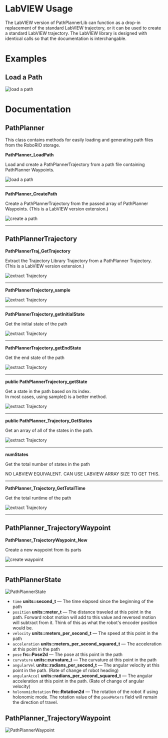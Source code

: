 # LabVIEW Usage

The LabVIEW version of PathPlannerLib can function as a drop-in replacement of the standard LabVIEW trajectory, or it can be used to create a standard LabVIEW trajectory.  The LabVIEW library is designed with identical calls so that the documentation is interchangable.


# Examples

## Load a Path

![load a path](PathPlannerPackage/images/PathPlanner_Load.png)

# Documentation

## PathPlanner
This class contains methods for easily loading and generating path files from the RoboRIO storage.

**PathPlanner_LoadPath**

Load and create a PathPlannerTrajectory from a path file containing PathPlanner Waypoints.

![load a path](PathPlannerPackage/images/doc_PathPlanner_LoadPath.PNG)

---

**PathPlanner_CreatePath**

Create  a PathPlannerTrajectory from the passed array of PathPlanner Waypoints.  (This is a LabVIEW version extension.)

![create a path](PathPlannerPackage/images/doc_PathPlanner_CreatePath.PNG)

---

## PathPlannerTrajectory

**PathPlannerTraj_GetTrajectory**

Extract the Trajectory Library Trajectory from a PathPlanner Trajectory.  (This is a LabVIEW version extension.)

![extract Trajectory](PathPlannerPackage/images/doc_PathPlanner_Trajectory_GetTrajectory.PNG)

---

**PathPlannerTrajectory_sample**

![extract Trajectory](PathPlannerPackage/images/doc_PathPlanner_Trajectory_Sample.PNG)

---

**PathPlannerTrajectory_getInitialState**

Get the initial state of the path

![extract Trajectory](PathPlannerPackage/images/doc_PathPlanner_Trajectory_GetInitialState.PNG)

---

**PathPlannerTrajectory_getEndState**

Get the end state of the path

![extract Trajectory](PathPlannerPackage/images/doc_PathPlanner_Trajectory_GetEndState.PNG)

---

**public PathPlannerTrajectory_getState**

Get a state in the path based on its index.  
In most cases, using sample() is a better method.

![extract Trajectory](PathPlannerPackage/images/doc_PathPlanner_Trajectory_GetState.PNG)

---

**public PathPlanner_Trajectory_GetStates**

Get an array of all of the states in the path.

![extract Trajectory](PathPlannerPackage/images/doc_PathPlanner_Trajectory_GetStates.PNG)

---

**numStates**

Get the total number of states in the path

NO LABVIEW EQUIVALENT.  CAN USE LABVIEW ARRAY SIZE TO GET THIS.

---

**PathPlanner_Trajectory_GetTotalTime**

Get the total runtime of the path

![extract Trajectory](PathPlannerPackage/images/doc_PathPlanner_Trajectory_GetTotalTime.PNG)

---

## PathPlanner_TrajectoryWaypoint

**PathPlanner_TrajectoryWaypoint_New**

Create a new waypoint from its parts

![create waypoint](PathPlannerPackage/images/doc_PathPlanner_TrajectoryWaypoint_New.PNG)

---


## PathPlannerState

![PathPlannerState](PathPlannerPackage/images/PathPlanner_State.PNG)

 * `time` **units::second_t** — The time elapsed since the beginning of the path
* `position` **units::meter_t** — The distance traveled at this point in the path. Forward robot motion will add to this value and reversed motion will subtract from it. Think of this as what the robot's encoder position would be.
 * `velocity` **units::meters_per_second_t** — The speed at this point in the path
 * `acceleration` **units::meters_per_second_squared_t** — The acceleration at this point in the path
 * `pose` **frc::Pose2d** — The pose at this point in the path
 * `curvature` **units::curvature_t** — The curvature at this point in the path
 * `angularVel` **units::radians_per_second_t** — The angular velocity at this point in the path. (Rate of change of robot heading)
 * `angularAccel` **units::radians_per_second_squared_t** — The angular acceleration at this point in the path. (Rate of change of angular velocity)
 * `holonomicRotation` **frc::Rotation2d** — The rotation of the robot if using holonomic mode. The rotation value of the `poseMeters` field will remain the direction of travel.

## PathPlanner_TrajectoryWaypoint

![PathPlannerWaypoint](PathPlannerPackage/images/PathPlanner_Waypoint.PNG)


